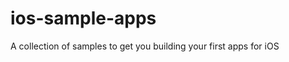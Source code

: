 ios-sample-apps
===============

A collection of samples to get you building your first apps for iOS
